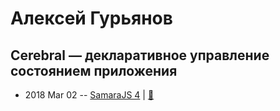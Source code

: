# Алексей Гурьянов

## Cerebral — декларативное управление состоянием приложения
- 2018 Mar 02 -- [SamaraJS 4](https://youtu.be/BGF3waLMt_w)  | [:notebook:](https://vk.com/doc3150028_460615458?hash=f3d69495debfe95fa4&dl=fab3aacb21fc354b03)  
